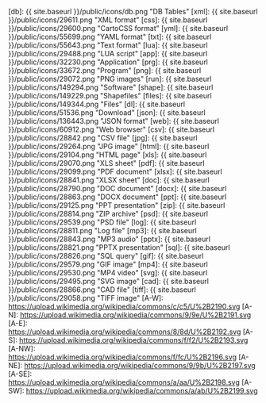 [db]: {{ site.baseurl }}/public/icons/db.png "DB Tables"
[xml]: {{ site.baseurl }}/public/icons/29611.png "XML format"
[css]: {{ site.baseurl }}/public/icons/29600.png "CartoCSS format"
[yml]: {{ site.baseurl }}/public/icons/55699.png "YAML format"
[txt]: {{ site.baseurl }}/public/icons/55643.png "Text format"
[lua]: {{ site.baseurl }}/public/icons/29488.png "LUA script"
[app]: {{ site.baseurl }}/public/icons/32230.png "Application"
[prg]: {{ site.baseurl }}/public/icons/33672.png "Program"
[png]: {{ site.baseurl }}/public/icons/29072.png "PNG images"
[run]: {{ site.baseurl }}/public/icons/149294.png "Software"
[shape]: {{ site.baseurl }}/public/icons/149229.png "Shapefiles"
[files]: {{ site.baseurl }}/public/icons/149344.png "Files"
[dl]: {{ site.baseurl }}/public/icons/51536.png "Download"
[json]: {{ site.baseurl }}/public/icons/136443.png "JSON format"
[web]: {{ site.baseurl }}/public/icons/60912.png "Web browser"
[csv]: {{ site.baseurl }}/public/icons/28842.png "CSV file"
[jpg]: {{ site.baseurl }}/public/icons/29264.png "JPG image"
[html]: {{ site.baseurl }}/public/icons/29104.png "HTML page"
[xls]: {{ site.baseurl }}/public/icons/29070.png "XLS sheet"
[pdf]: {{ site.baseurl }}/public/icons/29099.png "PDF document"
[xlsx]: {{ site.baseurl }}/public/icons/28841.png "XLSX sheet"
[doc]: {{ site.baseurl }}/public/icons/28790.png "DOC document"
[docx]: {{ site.baseurl }}/public/icons/28863.png "DOCX document"
[ppt]: {{ site.baseurl }}/public/icons/29125.png "PPT presentation"
[zip]: {{ site.baseurl }}/public/icons/28814.png "ZIP archive"
[psd]: {{ site.baseurl }}/public/icons/29539.png "PSD file"
[log]: {{ site.baseurl }}/public/icons/28811.png "Log file"
[mp3]: {{ site.baseurl }}/public/icons/28843.png "MP3 audio"
[pptx]: {{ site.baseurl }}/public/icons/28821.png "PPTX presentation"
[sql]: {{ site.baseurl }}/public/icons/28826.png "SQL query"
[gif]: {{ site.baseurl }}/public/icons/29579.png "GIF image"
[mp4]: {{ site.baseurl }}/public/icons/29530.png "MP4 video"
[svg]: {{ site.baseurl }}/public/icons/29495.png "SVG image"
[cad]: {{ site.baseurl }}/public/icons/28866.png "CAD file"
[tiff]: {{ site.baseurl }}/public/icons/29058.png "TIFF image"
[A-W]: https://upload.wikimedia.org/wikipedia/commons/c/c5/U%2B2190.svg
[A-N]: https://upload.wikimedia.org/wikipedia/commons/9/9e/U%2B2191.svg
[A-E]: https://upload.wikimedia.org/wikipedia/commons/8/8d/U%2B2192.svg
[A-S]: https://upload.wikimedia.org/wikipedia/commons/f/f2/U%2B2193.svg
[A-NW]: https://upload.wikimedia.org/wikipedia/commons/f/fc/U%2B2196.svg
[A-NE]: https://upload.wikimedia.org/wikipedia/commons/9/9b/U%2B2197.svg
[A-SE]: https://upload.wikimedia.org/wikipedia/commons/a/aa/U%2B2198.svg
[A-SW]: https://upload.wikimedia.org/wikipedia/commons/a/ab/U%2B2199.svg
